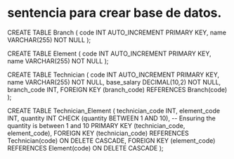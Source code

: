 # sentencia para crear base de datos.

CREATE TABLE Branch (
code INT AUTO_INCREMENT PRIMARY KEY,
name VARCHAR(255) NOT NULL
);

CREATE TABLE Element (
code INT AUTO_INCREMENT PRIMARY KEY,
name VARCHAR(255) NOT NULL
);

CREATE TABLE Technician (
code INT AUTO_INCREMENT PRIMARY KEY,
name VARCHAR(255) NOT NULL,
base_salary DECIMAL(10,2) NOT NULL,
branch_code INT,
FOREIGN KEY (branch_code) REFERENCES Branch(code)
);

CREATE TABLE Technician_Element (
technician_code INT,
element_code INT,
quantity INT CHECK (quantity BETWEEN 1 AND 10), -- Ensuring the quantity is between 1 and 10
PRIMARY KEY (technician_code, element_code),
FOREIGN KEY (technician_code) REFERENCES Technician(code) ON DELETE CASCADE,
FOREIGN KEY (element_code) REFERENCES Element(code) ON DELETE CASCADE
);
